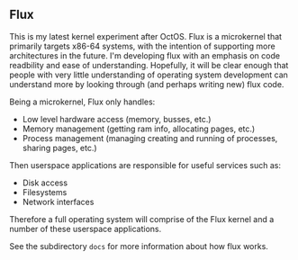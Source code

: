 ## Flux

This is my latest kernel experiment after OctOS. Flux is a microkernel that primarily targets x86-64 systems, with the intention of supporting more architectures in the future. I'm developing flux with an emphasis on code readbility and ease of understanding. Hopefully, it will be clear enough that people with very little understanding of operating system development can understand more by looking through (and perhaps writing new) flux code.

Being a microkernel, Flux only handles:
 - Low level hardware access (memory, busses, etc.)
 - Memory management (getting ram info, allocating pages, etc.)
 - Process management (managing creating and running of processes, sharing
        pages, etc.)
    
Then userspace applications are responsible for useful services such as:
 - Disk access
 - Filesystems
 - Network interfaces

Therefore a full operating system will comprise of the Flux kernel and a number of these userspace applications.

See the subdirectory `docs` for more information about how flux works.